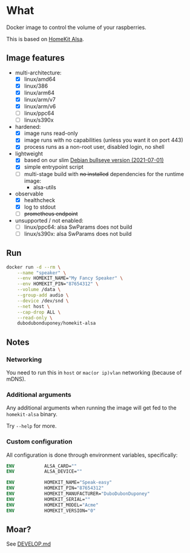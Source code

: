 # What

Docker image to control the volume of your raspberries.

This is based on [HomeKit Alsa](https://github.com/dubo-dubon-duponey/homekit-alsa).

## Image features

* multi-architecture:
  * [x] linux/amd64
  * [x] linux/386
  * [x] linux/arm64
  * [x] linux/arm/v7
  * [x] linux/arm/v6
  * [ ] linux/ppc64
  * [ ] linux/s390x
* hardened:
  * [x] image runs read-only
  * [x] image runs with no capabilities (unless you want it on port 443)
  * [x] process runs as a non-root user, disabled login, no shell
* lightweight
  * [x] based on our slim [Debian bullseye version (2021-07-01)](https://github.com/dubo-dubon-duponey/docker-debian)
  * [x] simple entrypoint script
  * [ ] multi-stage build with ~~no installed~~ dependencies for the runtime image:
    * alsa-utils
* observable
  * [x] healthcheck
  * [x] log to stdout
  * [ ] ~~prometheus endpoint~~

 * unsupported / not enabled:
    * [ ] linux/ppc64: alsa SwParams does not build
    * [ ] linux/s390x: alsa SwParams does not build

## Run

```bash
docker run -d --rm \
    --name "speaker" \
    --env HOMEKIT_NAME="My Fancy Speaker" \
    --env HOMEKIT_PIN="87654312" \
    --volume /data \
    --group-add audio \
    --device /dev/snd \
    --net host \
    --cap-drop ALL \
    --read-only \
    dubodubonduponey/homekit-alsa
```

## Notes

### Networking

You need to run this in `host` or `mac(or ip)vlan` networking (because of mDNS).

### Additional arguments

Any additional arguments when running the image will get fed to the `homekit-alsa` binary.

Try `--help` for more.

### Custom configuration

All configuration is done through environment variables, specifically:

```dockerfile
ENV           ALSA_CARD=""
ENV           ALSA_DEVICE=""

ENV           HOMEKIT_NAME="Speak-easy"
ENV           HOMEKIT_PIN="87654312"
ENV           HOMEKIT_MANUFACTURER="DuboDubonDuponey"
ENV           HOMEKIT_SERIAL=""
ENV           HOMEKIT_MODEL="Acme"
ENV           HOMEKIT_VERSION="0"
```

## Moar?

See [DEVELOP.md](DEVELOP.md)
